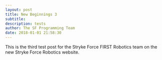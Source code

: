 ```yaml
---
layout: post
title: New Beginnings 3
subtitle:
description: tests
author: The SF Programming Team
date: 2018-01-01 21:58:30
---
```


This is the third test post for the Stryke Force FIRST Robotics team on the new Stryke Force Robotics website.
